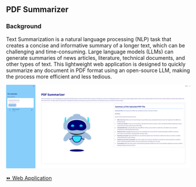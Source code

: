 ## PDF Summarizer

### Background
Text Summarization is a natural language processing (NLP) task that creates a concise and informative summary of a longer text, which can be challenging and time-consuming. Large language models (LLMs) can generate summaries of news articles, literature, technical documents, and other types of text. This lightweight web application is designed to quickly summarize any document in PDF format using an open-source LLM, making the process more efficient and less tedious.  

![pdf_summarizer](img/pdf_summarizer.png)

<div><a href="https://shihjen-pdf-quicksummary-app-gxuzd9.streamlit.app/">⏩ Web Application</a></div>